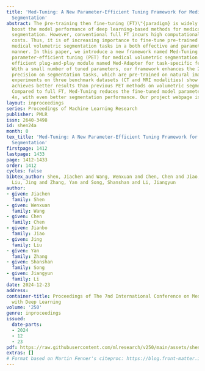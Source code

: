 ```yaml
---
title: 'Med-Tuning: A New Parameter-Efficient Tuning Framework for Medical Volumetric
  Segmentation'
abstract: The p̈re-training then fine-tuning (FT)\"{paradigm} is widely adopted to
  boost the model performance of deep learning-based methods for medical volumetric
  segmentation. However, conventional full FT incurs high computational and memory
  costs. Thus, it is of increasing importance to fine-tune pre-trained models for
  medical volumetric segmentation tasks in a both effective and parameter-efficient
  manner. In this paper, we introduce a new framework named Med-Tuning to realize
  parameter-efficient tuning (PET) for medical volumetric segmentation task and an
  efficient plug-and-play module named Med-Adapter for task-specific feature extraction.
  With a small number of tuned parameters, our framework enhances the 2D baselinesś
  precision on segmentation tasks, which are pre-trained on natural images. Extensive
  experiments on three benchmark datasets (CT and MRI modalities) show that our method
  achieves better results than previous PET methods on volumetric segmentation tasks.
  Compared to full FT, Med-Tuning reduces the fine-tuned model parameters by up to
  4x, with even better segmentation performance. Our project webpage is at \url{https://rubics-xuan.github.io/Med-Tuning/}.
layout: inproceedings
series: Proceedings of Machine Learning Research
publisher: PMLR
issn: 2640-3498
id: shen24a
month: 0
tex_title: 'Med-Tuning: A New Parameter-Efficient Tuning Framework for Medical Volumetric
  Segmentation'
firstpage: 1412
lastpage: 1433
page: 1412-1433
order: 1412
cycles: false
bibtex_author: Shen, Jiachen and Wang, Wenxuan and Chen, Chen and Jiao, Jianbo and
  Liu, Jing and Zhang, Yan and Song, Shanshan and Li, Jiangyun
author:
- given: Jiachen
  family: Shen
- given: Wenxuan
  family: Wang
- given: Chen
  family: Chen
- given: Jianbo
  family: Jiao
- given: Jing
  family: Liu
- given: Yan
  family: Zhang
- given: Shanshan
  family: Song
- given: Jiangyun
  family: Li
date: 2024-12-23
address:
container-title: Proceedings of The 7nd International Conference on Medical Imaging
  with Deep Learning
volume: '250'
genre: inproceedings
issued:
  date-parts:
  - 2024
  - 12
  - 23
pdf: https://raw.githubusercontent.com/mlresearch/v250/main/assets/shen24a/shen24a.pdf
extras: []
# Format based on Martin Fenner's citeproc: https://blog.front-matter.io/posts/citeproc-yaml-for-bibliographies/
---
```

